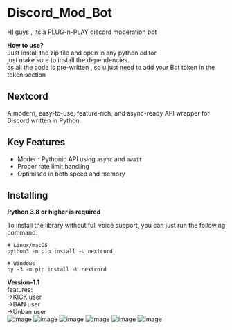 # Discord_Mod_Bot
HI guys , Its a PLUG-n-PLAY discord moderation bot <br>

**How to use?**<br>
Just install the zip file and open in any python editor<br>
just make sure to install the dependencies.<br>
as all the code is pre-written , so u just need to add your Bot token in the token section<br>

Nextcord
--------

A modern, easy-to-use, feature-rich, and async-ready API wrapper for Discord written in Python.


Key Features
-------------

- Modern Pythonic API using ``async`` and ``await``
- Proper rate limit handling
- Optimised in both speed and memory

Installing
----------

**Python 3.8 or higher is required**

To install the library without full voice support, you can just run the following command:



    # Linux/macOS
    python3 -m pip install -U nextcord

    # Windows
    py -3 -m pip install -U nextcord
    
**Version-1.1**<br>
features:<br>
->KICK user<br>
->BAN user<br>
->Unban user<br>
![image](https://github.com/PraneetBose/Discord_Mod_Bot/assets/94593299/d037a72d-7084-407c-bccd-09ffcc62ca62)
![image](https://github.com/PraneetBose/Discord_Mod_Bot/assets/94593299/f9822135-c4da-40f7-8d9d-5fa7f61c63bf)
![image](https://github.com/PraneetBose/Discord_Mod_Bot/assets/94593299/4b717bdf-5948-454e-9bd0-e58920663ac4)
![image](https://github.com/PraneetBose/Discord_Mod_Bot/assets/94593299/e3a1a545-923a-4630-97b8-0d9dff23f770)
![image](https://github.com/PraneetBose/Discord_Mod_Bot/assets/94593299/8b2230a8-b1a7-446b-b8f1-4d41859eb61a)
![image](https://github.com/PraneetBose/Discord_Mod_Bot/assets/94593299/afaabc7b-a192-49c0-81ba-e83ce513eece)



